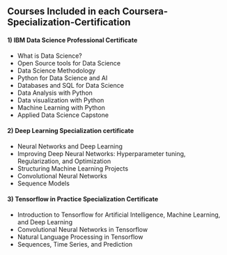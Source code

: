 ## Courses Included in each Coursera-Specialization-Certification

#### 1) IBM Data Science Professional Certificate

- What is Data Science?
- Open Source tools for Data Science
- Data Science Methodology
- Python for Data Science and AI
- Databases and SQL for Data Science
- Data Analysis with Python
- Data visualization with Python
- Machine Learning with Python
- Applied Data Science Capstone

#### 2) Deep Learning Specialization certificate

- Neural Networks and Deep Learning
- Improving Deep Neural Networks: Hyperparameter tuning, Regularization, and Optimization
- Structuring Machine Learning Projects
- Convolutional Neural Networks
- Sequence Models

#### 3) Tensorflow in Practice Specialization Certificate

- Introduction to Tensorflow for Artificial Intelligence, Machine Learning, and Deep Learning
- Convolutional Neural Networks in Tensorflow
- Natural Language Processing in Tensorflow
- Sequences, Time Series, and Prediction
